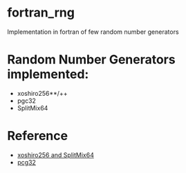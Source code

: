 # fortran_rng
Implementation in fortran of few random number generators

# Random Number Generators implemented:
* xoshiro256**/++
* pgc32
* SplitMix64

# Reference
  * [xoshiro256 and SplitMix64](https://prng.di.unimi.it/ "Named link title")
  * [pcg32](https://github.com/imneme/pcg-c-basic/ "Named link title")
